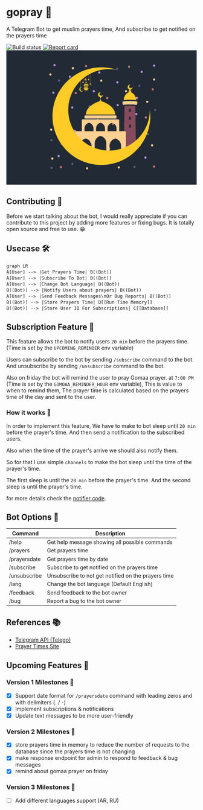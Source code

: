 # gopray 🙏

A Telegram Bot to get muslim prayers time, And subscribe to get notified on the prayers time

![Build status](https://github.com/escalopa/gopray/workflows/Deploy/badge.svg)  [![Report card](https://goreportcard.com/badge/github.com/escalopa/gopray)](https://goreportcard.com/report/github.com/escalopa/gopray)
<img src="./cover.jpg">

## Contributing 🤼

Before we start talking about the bot, I would really appreciate if you can contribute to this project by adding more features or fixing bugs. It is totally open source and free to use. 😁

## Usecase 🛠️

```mermaid
graph LR
A[User] --> |Get Prayers Time| B((Bot))
A[User] --> |Subscribe To Bot| B((Bot))
A[User] --> |Change Bot Language| B((Bot))
B((Bot)) --> |Notify Users about prayers| B((Bot))
A[User] --> |Send Feedback Messages\nOr Bug Reports| B((Bot))
B((Bot)) --> |Store Prayers Time| D[[Run Time Memory]]
B((Bot)) --> |Store User ID For Subscriptions| C[[Database]]
```

## Subscription Feature 📢

This feature allows the bot to notify users `20 min` before the prayers time. (Time is set by the `UPCOMING_REMINDER` env variable)

Users can subscribe to the bot by sending `/subscribe` command to the bot. And unsubscribe by sending `/unsubscribe` command to the bot.

Also on friday the bot will remind the user to pray Gomaa prayer. at `7:00 PM` (Time is set by the `GOMOAA_REMINDER_HOUR` env variable), This is value to when to remind them, The prayer time is calculated based on the prayers time of the day and sent to the user.

### How it works 🤔

In order to implement this feature, We have to make to bot sleep until `20 min` before the prayer's time. And then send a notification to the subscribed users.

Also when the time of the prayer's arrive we should also notify them.

So for that I use simple `channels` to make the bot sleep until the time of the prayer's time.

The first sleep is until the `20 min` before the prayer's time. And the second sleep is until the prayer's time.

for more details check the [notifier code](https://github.com/escalopa/gopray/tree/main/telegram/internal/adapters/notifier/notifier.go).

## Bot Options 🤖

| Command      | Description                                         |
|--------------|-----------------------------------------------------|
| /help        | Get help message showing all possible commands      |
| /prayers     | Get prayers time                                    |
| /prayersdate | Get prayers time by date                            |
| /subscribe   | Subscribe to get notified on the prayers time       |
| /unsubscribe | Unsubscribe to not get notified on the prayers time |
| /lang        | Change the bot language (Default English)           |
| /feedback    | Send feedback to the bot owner                      |
| /bug         | Report a bug to the bot owner                       |

## References 📚

- [Telegram API (Telego)](https://github.com/SakoDroid/telego)
- [Prayer Times Site](http://dumrt.ru/ru/help-info/prayertime/)


## Upcoming Features 🚀

### Version 1 Milestones 🏁
- [x] Support date format for `/prayersdate` command with leading zeros and with delimiters (. / -)
- [x] Implement subscriptions & notifications
- [x] Update text messages to be more user-friendly

### Version 2 Milestones 🏁
- [x] store prayers time in memory to reduce the number of requests to the database since the prayers time is not changing
- [x] make response endpoint for admin to respond to feedback & bug messages
- [x] remind about gomaa prayer on friday

### Version 3 Milestones 🏁
- [ ] Add different languages support (AR, RU)
